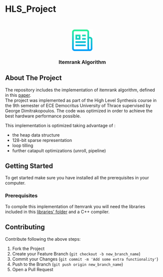 # HLS_Project
 
<!-- PROJECT LOGO -->
<br />
<p align="center">
  <a href="https://github.com/othneildrew/Best-README-Template">
    <img src="logo.png" alt="Logo" width="70" height="70">
  </a>
  <h3 align="center">Itemrank Algorithm</h3>
</p>



<!-- ABOUT THE PROJECT -->
## About The Project
The repository includes the implementation of itemrank algorithm, defined in this [paper](https://www.aaai.org/Papers/IJCAI/2007/IJCAI07-444.pdf).   
The project was implemented as part of the High Level Synthesis course in the 9th semester of ECE Democritus University of Thrace supervised by George Dimitrakopoulos.
The code was optimized in order to achieve the best hardware performance possible.
  
This implementation is optimized taking advantage of :
- the heap data structure   
- 128-bit sparse representation 
- loop tilling 
- further catapult optimizations (unroll, pipeline)

<!-- GETTING STARTED -->
## Getting Started
To get started make sure you have installed all the prerequisites in your computer.

### Prerequisites
To compile this implementation of Itemrank you will need the libraries included in this [libraries' folder](https://github.com/emmanouilidisk/HLS_Project/tree/main/libraries) and a C++ compiler.


<!-- CONTRIBUTING -->
## Contributing

Contribute following the above steps:

1. Fork the Project
2. Create your Feature Branch (`git checkout -b new_branch_name`)
3. Commit your Changes (`git commit -m 'Add some extra functionality'`)
4. Push to the Branch (`git push origin new_branch_name`)
5. Open a Pull Request  

